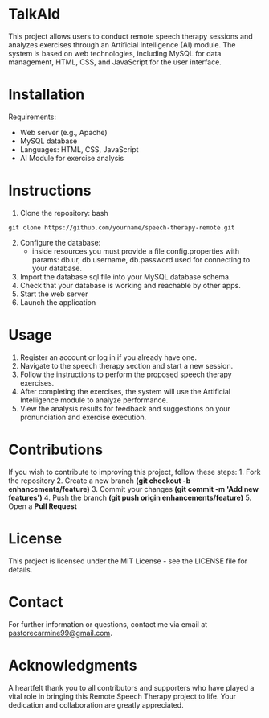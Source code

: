 # TalkAId
This project allows users to conduct remote speech therapy sessions and analyzes exercises through an Artificial Intelligence (AI) module. The system is based on web technologies, including MySQL for data management, HTML, CSS, and JavaScript for the user interface.

# Installation
Requirements:
* Web server (e.g., Apache)
* MySQL database
* Languages: HTML, CSS, JavaScript 
* AI Module for exercise analysis

# Instructions
1. Clone the repository:
bash
```
git clone https://github.com/yourname/speech-therapy-remote.git
```
2. Configure the database:
    * inside resources you must provide a file config.properties with params: db.ur, db.username, db.password used for connecting to your database.
3. Import the database.sql file into your MySQL database schema.
4. Check that your database is working and reachable by other apps.
4. Start the web server
5. Launch the application

# Usage
1. Register an account or log in if you already have one.
2. Navigate to the speech therapy section and start a new session.
3. Follow the instructions to perform the proposed speech therapy exercises.
4. After completing the exercises, the system will use the Artificial Intelligence module to analyze performance.
5. View the analysis results for feedback and suggestions on your pronunciation and exercise execution.
# Contributions
  If you wish to contribute to improving this project, follow these steps:
    1. Fork the repository
    2. Create a new branch **(git checkout -b enhancements/feature)**
    3. Commit your changes **(git commit -m 'Add new features')**
    4. Push the branch **(git push origin enhancements/feature)**
    5. Open a **Pull Request**
# License
This project is licensed under the MIT License - see the LICENSE file for details.

# Contact
For further information or questions, contact me via email at pastorecarmine99@gmail.com.

# Acknowledgments
A heartfelt thank you to all contributors and supporters who have played a vital role in bringing this Remote Speech Therapy project to life. Your dedication and collaboration are greatly appreciated.
